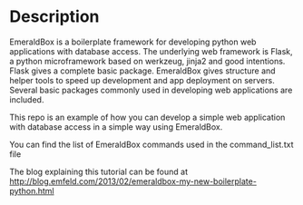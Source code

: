# Description

EmeraldBox is a boilerplate framework for developing python web applications with database access. 
The underlying web framework is Flask, a python microframework based on werkzeug, jinja2 and good intentions. 
Flask gives a complete basic package. EmeraldBox gives structure and helper tools to speed up development and app deployment on servers.
Several basic packages commonly used in developing web applications are included.

This repo is an example of how you can develop a simple web application with database access in a simple way using EmeraldBox.

You can find the list of EmeraldBox commands used in the command_list.txt file

The blog explaining this tutorial can be found at http://blog.emfeld.com/2013/02/emeraldbox-my-new-boilerplate-python.html


